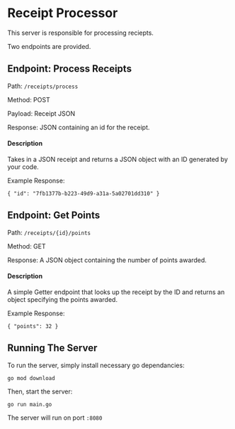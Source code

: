 # Receipt Processor


This server is responsible for processing reciepts.

Two endpoints are provided.

## Endpoint: Process Receipts

Path: ```/receipts/process```

Method: POST

Payload: Receipt JSON

Response: JSON containing an id for the receipt.

#### Description
Takes in a JSON receipt and returns a JSON object with an ID generated by your code.

Example Response:

```{ "id": "7fb1377b-b223-49d9-a31a-5a02701dd310" }```

## Endpoint: Get Points

Path: ```/receipts/{id}/points```

Method: GET

Response: A JSON object containing the number of points awarded.

#### Description

A simple Getter endpoint that looks up the receipt by the ID and returns an object specifying the points awarded.

Example Response:

```{ "points": 32 }```

## Running The Server

To run the server, simply install necessary go dependancies:

```go mod download```

Then, start the server:

```go run main.go```


The server will run on port ```:8080```

